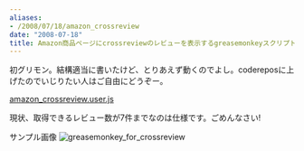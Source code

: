 ```yaml
---
aliases:
- /2008/07/18/amazon_crossreview
date: "2008-07-18"
title: Amazon商品ページにcrossreviewのレビューを表示するgreasemonkeyスクリプト書いた
---
```

初グリモン。結構適当に書いたけど、とりあえず動くのでよし。codereposに上げたのでいじりたい人はご自由にどうぞー。

<a href="http://coderepos.org/share/browser/lang/javascript/userscripts/amazon_crossreview.user.js?">amazon_crossreview.user.js</a>

現状、取得できるレビュー数が7件までなのは仕様です。ごめんなさい!

サンプル画像
<img src="http://img.skitch.com/20080718-bs6mqgs1nrjggarixunr4wgmdd.jpg" alt="greasemonkey_for_crossreview"/>
